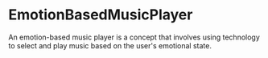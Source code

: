 # EmotionBasedMusicPlayer
 An emotion-based music player is a concept that involves using technology to select and play music based on the user's emotional state. 
